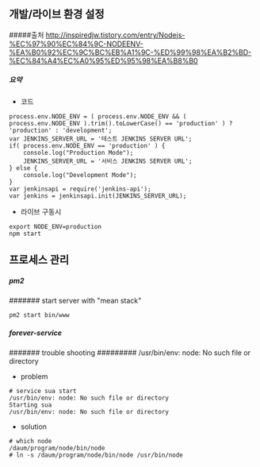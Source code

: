 ## 개발/라이브 환경 설정
#####출처 
http://inspiredjw.tistory.com/entry/Nodejs-%EC%97%90%EC%84%9C-NODEENV-%EA%B0%92%EC%9C%BC%EB%A1%9C-%ED%99%98%EA%B2%BD-%EC%84%A4%EC%A0%95%ED%95%98%EA%B8%B0

##### 요약
- 코드
```
process.env.NODE_ENV = ( process.env.NODE_ENV && ( process.env.NODE_ENV ).trim().toLowerCase() == 'production' ) ? 'production' : 'development';
var JENKINS_SERVER_URL = '테스트 JENKINS SERVER URL';
if( process.env.NODE_ENV == 'production' ) {
    console.log("Production Mode");
    JENKINS_SERVER_URL = '서비스 JENKINS SERVER URL';
} else {
    console.log("Development Mode");
}
var jenkinsapi = require('jenkins-api');
var jenkins = jenkinsapi.init(JENKINS_SERVER_URL);
```
- 라이브 구동시
```
export NODE_ENV=production
npm start
```

## 프로세스 관리
##### pm2
####### start server with "mean stack"
```
pm2 start bin/www

```

##### forever-service

####### trouble shooting
######### /usr/bin/env: node: No such file or directory
- problem
```
# service sua start
/usr/bin/env: node: No such file or directory
Starting sua
/usr/bin/env: node: No such file or directory
```
- solution
```
# which node
/daum/program/node/bin/node
# ln -s /daum/program/node/bin/node /usr/bin/node
```
